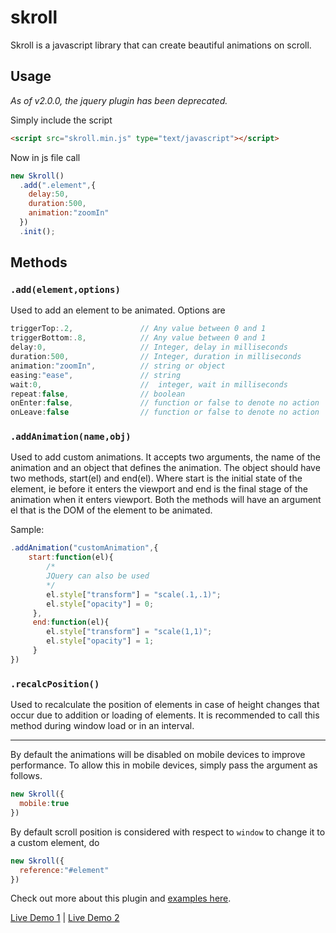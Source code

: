 # skroll
Skroll is a javascript library that can create beautiful animations on scroll.

## Usage
*As of v2.0.0, the jquery plugin has been deprecated.*

Simply include the script
```html
<script src="skroll.min.js" type="text/javascript"></script>
```
Now in js file call
```javascript
new Skroll()
  .add(".element",{
    delay:50,
    duration:500,
    animation:"zoomIn"
  })
  .init();
```

## Methods

### `.add(element,options)`

Used to add an element to be animated.
Options are
```javascript
triggerTop:.2,               // Any value between 0 and 1
triggerBottom:.8,            // Any value between 0 and 1
delay:0,                     // Integer, delay in milliseconds
duration:500,                // Integer, duration in milliseconds
animation:"zoomIn",          // string or object
easing:"ease",               // string
wait:0,                      //  integer, wait in milliseconds
repeat:false,                // boolean
onEnter:false,               // function or false to denote no action
onLeave:false                // function or false to denote no action
```

### `.addAnimation(name,obj)`

Used to add custom animations. It accepts two arguments, the name of the animation and an object that defines the animation. The object should have two methods, start(el) and end(el). Where start is the initial state of the element, ie before it enters the viewport and end is the final stage of the animation when it enters viewport. Both the methods will have an argument el that is the DOM of the element to be animated.

Sample:

```javascript
.addAnimation("customAnimation",{
    start:function(el){
        /*
        JQuery can also be used
        */
        el.style["transform"] = "scale(.1,.1)";
        el.style["opacity"] = 0;
     },
     end:function(el){
        el.style["transform"] = "scale(1,1)";
        el.style["opacity"] = 1;
     }
})
```
 

### `.recalcPosition()`

Used to recalculate the position of elements in case of height changes that occur due to addition or loading of elements. It is recommended to call this method during window load or in an interval.

---

By default the animations will be disabled on mobile devices to improve performance. To allow this in mobile devices, simply pass the argument as follows.

```javascript
new Skroll({
  mobile:true
})
```
By default scroll position is considered with respect to `window` to change it to a custom element, do

```javascript
new Skroll({
  reference:"#element"
})

```
Check out more about this plugin and [examples here](http://akzhy.com/shelf/skroll). 

[Live Demo 1](http://demos.akzhy.com/skroll/skroll-demo-1/) | [Live Demo 2](http://demos.akzhy.com/skroll/skroll-demo-2/)

